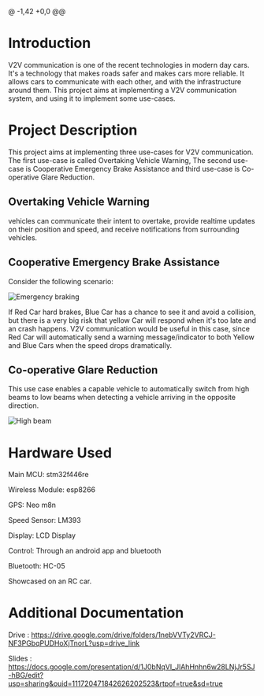 @ -1,42 +0,0 @@
# Introduction
V2V communication is one of the recent technologies in modern day cars. It's a technology that makes roads safer and makes cars more reliable. It allows cars to communicate with each other, and with the infrastructure around them. This project aims at implementing a V2V communication system, and using it to implement some use-cases.

# Project Description
This project aims at implementing three use-cases for V2V communication. The first use-case is called Overtaking Vehicle Warning, The second use-case is Cooperative Emergency Brake Assistance and third use-case is Co-operative Glare Reduction.
## Overtaking Vehicle Warning 
vehicles can communicate their intent to overtake, provide realtime updates on their position and speed, and receive
notifications from surrounding vehicles.

## Cooperative Emergency Brake Assistance
Consider the following scenario:

![Emergency braking](https://github.com/Markadies/V2V_Project/assets/105671159/fd190ad4-c281-4fec-9586-feaff2f321e9)

If Red Car hard brakes, Blue Car has a chance to see it and avoid a collision, but there is a very big risk that yellow Car will respond when it's too late and an crash happens. V2V communication would be useful in this case, since Red Car will automatically send a warning message/indicator to both Yellow and Blue Cars when the speed drops dramatically.

## Co-operative Glare Reduction
This use case enables a capable vehicle to automatically switch from high beams to low beams when detecting a vehicle arriving in the opposite direction.


![High beam](https://github.com/Markadies/V2V_Project/assets/105671159/3a3c9406-1735-4e63-8b78-ff8ea37155e8)

# Hardware Used
Main MCU: stm32f446re

Wireless Module: esp8266

GPS: Neo m8n

Speed Sensor: LM393

Display: LCD Display

Control: Through an android app and bluetooth

Bluetooth: HC-05

Showcased on an RC car.
# Additional Documentation
Drive : https://drive.google.com/drive/folders/1nebVVTy2VRCJ-NF3PGbqPUDHoXjTnorL?usp=drive_link

Slides : https://docs.google.com/presentation/d/1J0bNqVI_JlAhHnhn6w28LNjJr5SJ-hBG/edit?usp=sharing&ouid=111720471842626202523&rtpof=true&sd=true
